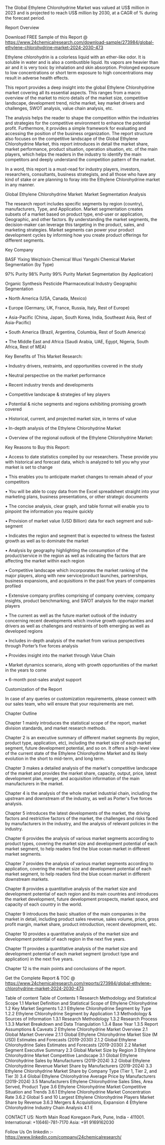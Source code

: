 The Global Ethylene Chlorohydrine Market was valued at US$ million in 2023 and is projected to reach US$ million by 2030, at a CAGR of % during the forecast period.

Report Overview

Download FREE Sample of this Report @ https://www.24chemicalresearch.com/download-sample/273984/global-ethylene-chlorohydrine-market-2024-2030-473

Ethylene chlorohydrin is a colorless liquid with an ether-like odor. It is soluble in water and is also a combustible liquid. Its vapors are heavier than air and it is very toxic by inhalation and skin absorption. Prolonged exposure to low concentrations or short term exposure to high concentrations may result in adverse health effects.

This report provides a deep insight into the global Ethylene Chlorohydrine market covering all its essential aspects. This ranges from a macro overview of the market to micro details of the market size, competitive landscape, development trend, niche market, key market drivers and challenges, SWOT analysis, value chain analysis, etc.

The analysis helps the reader to shape the competition within the industries and strategies for the competitive environment to enhance the potential profit. Furthermore, it provides a simple framework for evaluating and accessing the position of the business organization. The report structure also focuses on the competitive landscape of the Global Ethylene Chlorohydrine Market, this report introduces in detail the market share, market performance, product situation, operation situation, etc. of the main players, which helps the readers in the industry to identify the main competitors and deeply understand the competition pattern of the market.

In a word, this report is a must-read for industry players, investors, researchers, consultants, business strategists, and all those who have any kind of stake or are planning to foray into the Ethylene Chlorohydrine market in any manner.

Global Ethylene Chlorohydrine Market: Market Segmentation Analysis

The research report includes specific segments by region (country), manufacturers, Type, and Application. Market segmentation creates subsets of a market based on product type, end-user or application, Geographic, and other factors. By understanding the market segments, the decision-maker can leverage this targeting in the product, sales, and marketing strategies. Market segments can power your product development cycles by informing how you create product offerings for different segments.

Key Company

BASF
Yixing Weizhixin Chemical
Wuxi Yangshi Chemical
Market Segmentation (by Type)

97% Purity
98% Purity
99% Purity
Market Segmentation (by Application)

Organic Synthesis
Pesticide
Pharmaceutical Industry
Geographic Segmentation

• North America (USA, Canada, Mexico)

• Europe (Germany, UK, France, Russia, Italy, Rest of Europe)

• Asia-Pacific (China, Japan, South Korea, India, Southeast Asia, Rest of Asia-Pacific)

• South America (Brazil, Argentina, Columbia, Rest of South America)

• The Middle East and Africa (Saudi Arabia, UAE, Egypt, Nigeria, South Africa, Rest of MEA)

Key Benefits of This Market Research:

• Industry drivers, restraints, and opportunities covered in the study

• Neutral perspective on the market performance

• Recent industry trends and developments

• Competitive landscape & strategies of key players

• Potential & niche segments and regions exhibiting promising growth covered

• Historical, current, and projected market size, in terms of value

• In-depth analysis of the Ethylene Chlorohydrine Market

• Overview of the regional outlook of the Ethylene Chlorohydrine Market:

Key Reasons to Buy this Report:

• Access to date statistics compiled by our researchers. These provide you with historical and forecast data, which is analyzed to tell you why your market is set to change

• This enables you to anticipate market changes to remain ahead of your competitors

• You will be able to copy data from the Excel spreadsheet straight into your marketing plans, business presentations, or other strategic documents

• The concise analysis, clear graph, and table format will enable you to pinpoint the information you require quickly

• Provision of market value (USD Billion) data for each segment and sub-segment

• Indicates the region and segment that is expected to witness the fastest growth as well as to dominate the market

• Analysis by geography highlighting the consumption of the product/service in the region as well as indicating the factors that are affecting the market within each region

• Competitive landscape which incorporates the market ranking of the major players, along with new service/product launches, partnerships, business expansions, and acquisitions in the past five years of companies profiled

• Extensive company profiles comprising of company overview, company insights, product benchmarking, and SWOT analysis for the major market players

• The current as well as the future market outlook of the industry concerning recent developments which involve growth opportunities and drivers as well as challenges and restraints of both emerging as well as developed regions

• Includes in-depth analysis of the market from various perspectives through Porter’s five forces analysis

• Provides insight into the market through Value Chain

• Market dynamics scenario, along with growth opportunities of the market in the years to come

• 6-month post-sales analyst support

Customization of the Report

In case of any queries or customization requirements, please connect with our sales team, who will ensure that your requirements are met.

Chapter Outline

Chapter 1 mainly introduces the statistical scope of the report, market division standards, and market research methods.

Chapter 2 is an executive summary of different market segments (by region, product type, application, etc), including the market size of each market segment, future development potential, and so on. It offers a high-level view of the current state of the Ethylene Chlorohydrine Market and its likely evolution in the short to mid-term, and long term.

Chapter 3 makes a detailed analysis of the market's competitive landscape of the market and provides the market share, capacity, output, price, latest development plan, merger, and acquisition information of the main manufacturers in the market.

Chapter 4 is the analysis of the whole market industrial chain, including the upstream and downstream of the industry, as well as Porter's five forces analysis.

Chapter 5 introduces the latest developments of the market, the driving factors and restrictive factors of the market, the challenges and risks faced by manufacturers in the industry, and the analysis of relevant policies in the industry.

Chapter 6 provides the analysis of various market segments according to product types, covering the market size and development potential of each market segment, to help readers find the blue ocean market in different market segments.

Chapter 7 provides the analysis of various market segments according to application, covering the market size and development potential of each market segment, to help readers find the blue ocean market in different downstream markets.

Chapter 8 provides a quantitative analysis of the market size and development potential of each region and its main countries and introduces the market development, future development prospects, market space, and capacity of each country in the world.

Chapter 9 introduces the basic situation of the main companies in the market in detail, including product sales revenue, sales volume, price, gross profit margin, market share, product introduction, recent development, etc.

Chapter 10 provides a quantitative analysis of the market size and development potential of each region in the next five years.

Chapter 11 provides a quantitative analysis of the market size and development potential of each market segment (product type and application) in the next five years.

Chapter 12 is the main points and conclusions of the report.

Get the Complete Report & TOC @ https://www.24chemicalresearch.com/reports/273984/global-ethylene-chlorohydrine-market-2024-2030-473

Table of content
Table of Contents
1 Research Methodology and Statistical Scope
1.1 Market Definition and Statistical Scope of Ethylene Chlorohydrine
1.2 Key Market Segments
1.2.1 Ethylene Chlorohydrine Segment by Type
1.2.2 Ethylene Chlorohydrine Segment by Application
1.3 Methodology & Sources of Information
1.3.1 Research Methodology
1.3.2 Research Process
1.3.3 Market Breakdown and Data Triangulation
1.3.4 Base Year
1.3.5 Report Assumptions & Caveats
2 Ethylene Chlorohydrine Market Overview
2.1 Global Market Overview
2.1.1 Global Ethylene Chlorohydrine Market Size (M USD) Estimates and Forecasts (2019-2030)
2.1.2 Global Ethylene Chlorohydrine Sales Estimates and Forecasts (2019-2030)
2.2 Market Segment Executive Summary
2.3 Global Market Size by Region
3 Ethylene Chlorohydrine Market Competitive Landscape
3.1 Global Ethylene Chlorohydrine Sales by Manufacturers (2019-2024)
3.2 Global Ethylene Chlorohydrine Revenue Market Share by Manufacturers (2019-2024)
3.3 Ethylene Chlorohydrine Market Share by Company Type (Tier 1, Tier 2, and Tier 3)
3.4 Global Ethylene Chlorohydrine Average Price by Manufacturers (2019-2024)
3.5 Manufacturers Ethylene Chlorohydrine Sales Sites, Area Served, Product Type
3.6 Ethylene Chlorohydrine Market Competitive Situation and Trends
3.6.1 Ethylene Chlorohydrine Market Concentration Rate
3.6.2 Global 5 and 10 Largest Ethylene Chlorohydrine Players Market Share by Revenue
3.6.3 Mergers & Acquisitions, Expansion
4 Ethylene Chlorohydrine Industry Chain Analysis
4.1 E

CONTACT US:
North Main Road Koregaon Park, Pune, India - 411001.
International: +1(646)-781-7170
Asia: +91 9169162030

Follow Us On linkedin :- https://www.linkedin.com/company/24chemicalresearch/
